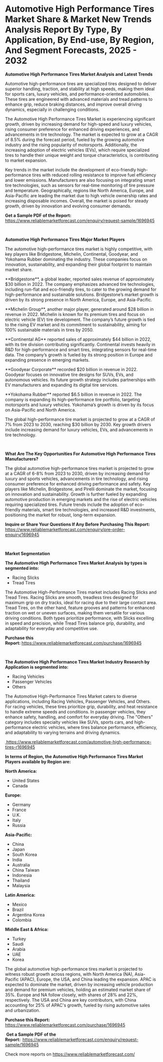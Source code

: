 <p><h1>Automotive High Performance Tires Market Share & Market New Trends Analysis Report By Type, By Application, By End-use, By Region, And Segment Forecasts, 2025 - 2032</h1></p><p><strong>Automotive High Performance Tires Market Analysis and Latest Trends</strong></p>
<p><p>Automotive high-performance tires are specialized tires designed to deliver superior handling, traction, and stability at high speeds, making them ideal for sports cars, luxury vehicles, and performance-oriented automobiles. These tires are engineered with advanced materials and tread patterns to enhance grip, reduce braking distances, and improve overall driving dynamics, especially in challenging conditions.</p><p>The Automotive High Performance Tires Market is experiencing significant growth, driven by increasing demand for high-speed and luxury vehicles, rising consumer preference for enhanced driving experiences, and advancements in tire technology. The market is expected to grow at a CAGR of 8.5% during the forecast period, fueled by the growing automotive industry and the rising popularity of motorsports. Additionally, the increasing adoption of electric vehicles (EVs), which require specialized tires to handle their unique weight and torque characteristics, is contributing to market expansion.</p><p>Key trends in the market include the development of eco-friendly high-performance tires with reduced rolling resistance to improve fuel efficiency and lower emissions. Manufacturers are also focusing on integrating smart tire technologies, such as sensors for real-time monitoring of tire pressure and temperature. Geographically, regions like North America, Europe, and Asia-Pacific are leading the market due to high vehicle ownership rates and increasing disposable incomes. Overall, the market is poised for steady growth, driven by innovation and evolving consumer demands.</p></p>
<p><strong>Get a Sample PDF of the Report:&nbsp;</strong> <a href="https://www.reliablemarketforecast.com/enquiry/request-sample/1696945?utm_campaign=2042&utm_medium=2&utm_source=Github&utm_content=ia&utm_term=22012025&utm_id=automotive-high-performance-tires">https://www.reliablemarketforecast.com/enquiry/request-sample/1696945</a></p>
<p>&nbsp;</p>
<p><strong>Automotive High Performance Tires Major Market Players</strong></p>
<p><p>The automotive high-performance tires market is highly competitive, with key players like Bridgestone, Michelin, Continental, Goodyear, and Yokohama Rubber dominating the industry. These companies focus on innovation, sustainability, and expanding their global footprint to maintain market share.</p><p>**Bridgestone**, a global leader, reported sales revenue of approximately $30 billion in 2022. The company emphasizes advanced tire technologies, including run-flat and eco-friendly tires, to cater to the growing demand for high-performance and sustainable solutions. Bridgestone’s market growth is driven by its strong presence in North America, Europe, and Asia-Pacific.</p><p>**Michelin Group**, another major player, generated around $28 billion in revenue in 2022. Michelin is known for its premium tires and focus on electric vehicle (EV) tire development. The company’s future growth is tied to the rising EV market and its commitment to sustainability, aiming for 100% sustainable materials in tires by 2050.</p><p>**Continental AG** reported sales of approximately $44 billion in 2022, with its tire division contributing significantly. Continental invests heavily in R&D for high-performance and smart tires, integrating sensors for real-time data. The company’s growth is fueled by its strong position in Europe and expanding presence in emerging markets.</p><p>**Goodyear Corporate** recorded $20 billion in revenue in 2022. Goodyear focuses on innovative tire designs for SUVs, EVs, and autonomous vehicles. Its future growth strategy includes partnerships with EV manufacturers and expanding its digital tire services.</p><p>**Yokohama Rubber** reported $6.5 billion in revenue in 2022. The company is expanding its high-performance tire portfolio, targeting motorsports and luxury vehicles. Yokohama’s growth is driven by its focus on Asia-Pacific and North America.</p><p>The global high-performance tire market is projected to grow at a CAGR of 7% from 2023 to 2030, reaching $30 billion by 2030. Key growth drivers include increasing demand for luxury vehicles, EVs, and advancements in tire technology.</p></p>
<p>&nbsp;</p>
<p><strong>What Are The Key Opportunities For Automotive High Performance Tires Manufacturers?</strong></p>
<p><p>The global automotive high-performance tires market is projected to grow at a CAGR of 6-8% from 2023 to 2030, driven by increasing demand for luxury and sports vehicles, advancements in tire technology, and rising consumer preference for enhanced driving performance and safety. Key players like Michelin, Bridgestone, and Pirelli dominate the market, focusing on innovation and sustainability. Growth is further fueled by expanding automotive production in emerging markets and the rise of electric vehicles requiring specialized tires. Future trends include the adoption of eco-friendly materials, smart tire technologies, and increased R&D investments, positioning the market for robust, long-term expansion.</p></p>
<p><strong>Inquire or Share Your Questions If Any Before Purchasing This Report:</strong> <a href="https://www.reliablemarketforecast.com/enquiry/pre-order-enquiry/1696945?utm_campaign=2042&utm_medium=2&utm_source=Github&utm_content=ia&utm_term=22012025&utm_id=automotive-high-performance-tires">https://www.reliablemarketforecast.com/enquiry/pre-order-enquiry/1696945</a></p>
<p>&nbsp;</p>
<p><strong>Market Segmentation</strong></p>
<p><strong>The Automotive High Performance Tires Market Analysis by types is segmented into:</strong></p>
<p><ul><li>Racing Slicks</li><li>Tread Tires</li></ul></p>
<p><p>The Automotive High-Performance Tires market includes Racing Slicks and Tread Tires. Racing Slicks are smooth, treadless tires designed for maximum grip on dry tracks, ideal for racing due to their large contact area. Tread Tires, on the other hand, feature grooves and patterns for enhanced traction on wet or uneven surfaces, making them versatile for various driving conditions. Both types prioritize performance, with Slicks excelling in speed and precision, while Tread Tires balance grip, durability, and adaptability for everyday and competitive use.</p></p>
<p><strong>Purchase this Report:&nbsp;</strong><a href="https://www.reliablemarketforecast.com/purchase/1696945?utm_campaign=2042&utm_medium=2&utm_source=Github&utm_content=ia&utm_term=22012025&utm_id=automotive-high-performance-tires">https://www.reliablemarketforecast.com/purchase/1696945</a></p>
<p>&nbsp;</p>
<p><strong>The Automotive High Performance Tires Market Industry Research by Application is segmented into:</strong></p>
<p><ul><li>Racing Vehicles</li><li>Passenger Vehicles</li><li>Others</li></ul></p>
<p><p>The Automotive High-Performance Tires Market caters to diverse applications, including Racing Vehicles, Passenger Vehicles, and Others. For racing vehicles, these tires prioritize grip, durability, and heat resistance to handle extreme speeds and conditions. In passenger vehicles, they enhance safety, handling, and comfort for everyday driving. The "Others" category includes specialty vehicles like SUVs, sports cars, and high-performance electric vehicles, where tires balance performance, efficiency, and adaptability to varying terrains and driving dynamics.</p></p>
<p><a href="https://www.reliablemarketforecast.com/automotive-high-performance-tires-r1696945?utm_campaign=2042&utm_medium=2&utm_source=Github&utm_content=ia&utm_term=22012025&utm_id=automotive-high-performance-tires">&nbsp;https://www.reliablemarketforecast.com/automotive-high-performance-tires-r1696945</a></p>
<p><strong>In terms of Region, the Automotive High Performance Tires Market Players available by Region are:</strong></p>
<p>
    <p> <strong> North America: </strong>
        <ul>
            <li>United States</li>
            <li>Canada</li>
        </ul>
        </p> 
    <p> <strong> Europe: </strong>
        <ul>
            <li>Germany</li>
            <li>France</li>
            <li>U.K.</li>
            <li>Italy</li>
            <li>Russia</li>
        </ul>
        </p> 
    <p> <strong> Asia-Pacific: </strong>
        <ul>
            <li>China</li>
            <li>Japan</li>
            <li>South Korea</li>
            <li>India</li>
            <li>Australia</li>
            <li>China Taiwan</li>
            <li>Indonesia</li>
            <li>Thailand</li>
            <li>Malaysia</li>
        </ul>
        </p> 
    <p> <strong> Latin America: </strong>
        <ul>
            <li>Mexico</li>
            <li>Brazil</li>
            <li>Argentina Korea</li>
            <li>Colombia</li>
        </ul>
        </p> 
    <p> <strong> Middle East & Africa: </strong>
        <ul>
            <li>Turkey</li>
            <li>Saudi</li>
            <li>Arabia</li>
            <li>UAE</li>
            <li>Korea</li>
        </ul>
    </p>
    </p>
<p><p>The global automotive high-performance tires market is projected to witness robust growth across regions, with North America (NA), Asia-Pacific (APAC), Europe, the USA, and China leading the expansion. APAC is expected to dominate the market, driven by increasing vehicle production and demand for premium vehicles, holding an estimated market share of 35%. Europe and NA follow closely, with shares of 28% and 22%, respectively. The USA and China are key contributors, with China accounting for 25% of APAC's growth, fueled by rising automotive sales and urbanization.</p></p>
<p><strong>Purchase this Report: </strong><a href="https://www.reliablemarketforecast.com/purchase/1696945?utm_campaign=2042&utm_medium=2&utm_source=Github&utm_content=ia&utm_term=22012025&utm_id=automotive-high-performance-tires">https://www.reliablemarketforecast.com/purchase/1696945</a></p>
<p>&nbsp;<strong>Get a Sample PDF of the Report:&nbsp;&nbsp;</strong><a href="https://www.reliablemarketforecast.com/enquiry/request-sample/1696945?utm_campaign=2042&utm_medium=2&utm_source=Github&utm_content=ia&utm_term=22012025&utm_id=automotive-high-performance-tires">https://www.reliablemarketforecast.com/enquiry/request-sample/1696945</a></p>
<p><strong></strong></p>
<p>Check more reports on <a href="https://www.reliablemarketforecast.com/?utm_campaign=2042&utm_medium=2&utm_source=Github&utm_content=ia&utm_term=22012025&utm_id=automotive-high-performance-tires">https://www.reliablemarketforecast.com/</a></p>